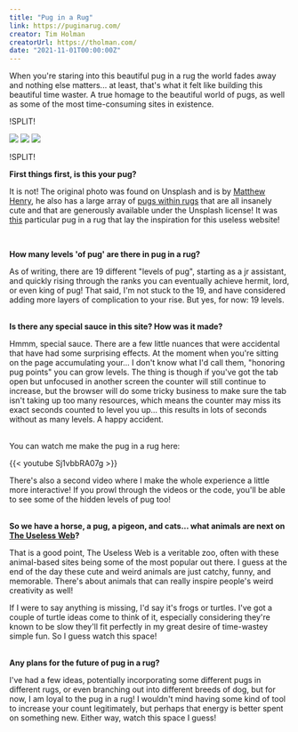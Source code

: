 ```yaml
---
title: "Pug in a Rug"
link: https://puginarug.com/
creator: Tim Holman
creatorUrl: https://tholman.com/
date: "2021-11-01T00:00:00Z"
---
```


When you're staring into this beautiful pug in a rug the world fades away and nothing else matters... at least, that's what it felt like building this beautiful time waster. A true homage to the beautiful world of pugs, as well as some of the most time-consuming sites in existence.

!SPLIT!

<div class="images has-border">
  <img src="/sites/assets/pug.jpg" />
  <img src="/sites/assets/pug.jpg" />
  <img src="/sites/assets/pug.jpg" />
</div>

!SPLIT!

**First things first, is this your pug?**

It is not! The original photo was found on Unsplash and is by [Matthew Henry](https://unsplash.com/@matthewhenry), he also has a large array of [pugs within rugs](https://unsplash.com/photos/n5vuEc86Zg8) that are all insanely cute and that are generously available under the Unsplash license! It was [this](https://unsplash.com/photos/U5rMrSI7Pn4) particular pug in a rug that lay the inspiration for this useless website!  

&nbsp;

**How many levels 'of pug' are there in pug in a rug?**

As of writing, there are 19 different "levels of pug", starting as a jr assistant, and quickly rising through the ranks you can eventually achieve hermit, lord, or even king of pug! That said, I'm not stuck to the 19, and have considered adding more layers of complication to your rise. But yes, for now: 19 levels.  
&nbsp;

**Is there any special sauce in this site? How was it made?**

Hmmm, special sauce. There are a few little nuances that were accidental that have had some surprising effects. At the moment when you're sitting on the page accumulating your... I don't know what I'd call them, "honoring pug points" you can grow levels. The thing is though if you've got the tab open but unfocused in another screen the counter will still continue to increase, but the browser will do some tricky business to make sure the tab isn't taking up too many resources, which means the counter may miss its exact seconds counted to level you up... this results in lots of seconds without as many levels. A happy accident.  
&nbsp;

You can watch me make the pug in a rug here:  

{{< youtube Sj1vbbRA07g >}}
&nbsp;  

There's also a second video where I make the whole experience a little more interactive! If you prowl through the videos or the code, you'll be able to see some of the hidden levels of pug too!

&nbsp;  
**So we have a horse, a pug, a pigeon, and cats... what animals are next on [The Useless Web](https://theuselessweb.com)?**

That is a good point, The Useless Web is a veritable zoo, often with these animal-based sites being some of the most popular out there. I guess at the end of the day these cute and weird animals are just catchy, funny, and memorable. There's about animals that can really inspire people's weird creativity as well!

If I were to say anything is missing, I'd say it's frogs or turtles. I've got a couple of turtle ideas come to think of it, especially considering they're known to be slow they'll fit perfectly in my great desire of time-wastey simple fun. So I guess watch this space!

&nbsp;  
**Any plans for the future of pug in a rug?**

I've had a few ideas, potentially incorporating some different pugs in different rugs, or even branching out into different breeds of dog, but for now, I am loyal to the pug in a rug! I wouldn't mind having some kind of tool to increase your count legitimately, but perhaps that energy is better spent on something new. Either way, watch this space I guess!
